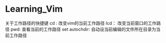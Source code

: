 Learning_Vim
============

关于工作路径的快捷键
cd :                              改变vim的当前工作路径 
lcd：                            改变当前窗口的工作路径 
pwd:                            查看当前的工作路径 
set autochdir:              自动设当前编辑的文件所在目录为当前工作路径
